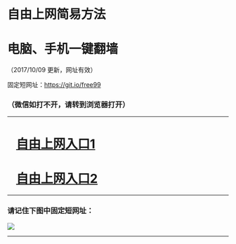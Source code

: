 ﻿# 自由上网简易方法

# 电脑、手机一键翻墙

（2017/10/09 更新，网址有效）

固定短网址：https://git.io/free99

### （微信如打不开，请转到浏览器打开）


***





# &nbsp;&nbsp; <a href="http://ft103215670.fwq-tz-1001.info/fwqtz01.html?t=100900110448 " target="_blank">自由上网入口1</a>
# &nbsp;&nbsp; <a href="http://ft732112054.fwq-tz-1002.info/fwqtz02.html?t=100900132252 " target="_blank">自由上网入口2</a>
***

### 请记住下图中固定短网址：

<img src="https://s3-us-west-2.amazonaws.com/fwq-1001/yjfq-20170905okok.png" /> 


***

